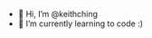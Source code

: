 - 👋 Hi, I’m @keithching
- 🌱 I’m currently learning to code :)

<!---
keithching/keithching is a ✨ special ✨ repository because its `README.md` (this file) appears on your GitHub profile.
You can click the Preview link to take a look at your changes.
--->
